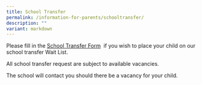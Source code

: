 ```yaml
---
title: School Transfer
permalink: /information-for-parents/schooltransfer/
description: ""
variant: markdown
---
```



Please fill in the [School Transfer Form](https://form.gov.sg/617fb45aee5430001395dfe9)&nbsp; if you wish to place your child on our school transfer Wait List. 

All school transfer request are subject to available vacancies. 

The school will contact you should there be a vacancy for your child.